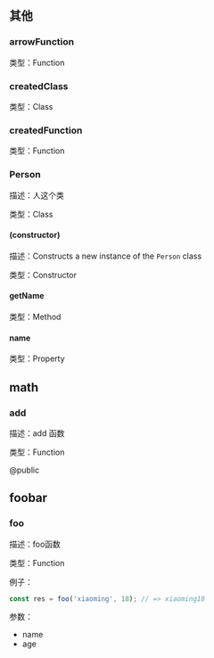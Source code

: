 
## 其他

### arrowFunction


类型：Function

### createdClass


类型：Class

### createdFunction


类型：Function

### Person


描述：人这个类


类型：Class


#### (constructor)


描述：Constructs a new instance of the `Person` class


类型：Constructor


#### getName


类型：Method


#### name


类型：Property

## math

### add


描述：add 函数


类型：Function


@public

## foobar

### foo


描述：foo函数


类型：Function


例子：
```ts
const res = foo('xiaoming', 18); // => xiaoming18
```


参数：
- name 
- age 
